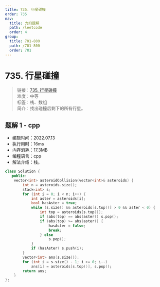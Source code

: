 ```yaml
---
title: 735. 行星碰撞
order: 735
nav:
  title: 力扣题解
  path: /leetcode
  order: 4
group:
  title: 701-800
  path: /701-800
  order: 701
---
```


# 735. 行星碰撞
    
> 链接：[735. 行星碰撞](https://leetcode.cn/problems/asteroid-collision/)  
> 难度：中等  
> 标签：栈、数组  
> 简介：找出碰撞后剩下的所有行星。
      
## 题解 1 - cpp
- 编辑时间：2022.07.13
- 执行用时：16ms
- 内存消耗：17.3MB
- 编程语言：cpp
- 解法介绍：栈。
```cpp
class Solution {
   public:
    vector<int> asteroidCollision(vector<int>& asteroids) {
        int n = asteroids.size();
        stack<int> s;
        for (int i = 0; i < n; i++) {
            int aster = asteroids[i];
            bool hasAster = true;
            while (s.size() && asteroids[s.top()] > 0 && aster < 0) {
                int top = asteroids[s.top()];
                if (abs(top) == abs(aster)) s.pop();
                if (abs(top) >= abs(aster)) {
                    hasAster = false;
                    break;
                } else
                    s.pop();
            }
            if (hasAster) s.push(i);
        }
        vector<int> ans(s.size());
        for (int i = s.size() - 1; i >= 0; i--)
            ans[i] = asteroids[s.top()], s.pop();
        return ans;
    }
};
```

      